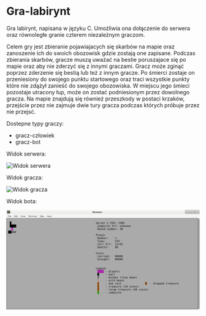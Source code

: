 # Gra-labirynt
Gra labirynt, napisana w języku C. Umożliwia ona dołączenie do serwera oraz równoległe granie czterem niezależnym graczom.

Celem gry jest zbieranie pojawiajacych się skarbów na mapie oraz zanoszenie ich do swoich obozowisk gdzie zostają one zapisane. Podczas zbierania skarbów, gracze muszą uważać na bestie poruszajace się po mapie oraz aby nie zderzyć się z innymi graczami. Gracz może zginąć poprzez zderzenie się bestią lub też z innym gracze. Po śmierci zostaje on przeniesiony do swojego punktu startowego oraz traci wszystkie punkty które nie zdążył zanieść do swojego obozowiska. W miejscu jego śmieci pozostaje utracony łup, może on zostać podniesionym przez dowolnego gracza. Na mapie znajdują się również przeszkody w postaci krzaków, przejście przez nie zajmuje dwie tury gracza podczas których próbuje przez nie przejsć.

Dostepne typy graczy:
* gracz-człowiek
* gracz-bot

Widok serwera:

![Widok serwera](Zdjęcia/Serwer.png)


Widok gracza:

![Widok gracza](Zdjęcia/Klient.png)


Widok bota:

![Widok gracza](Zdjęcia/Bot.png)

